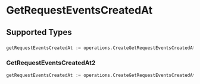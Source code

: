 # GetRequestEventsCreatedAt


## Supported Types

### 

```go
getRequestEventsCreatedAt := operations.CreateGetRequestEventsCreatedAtDateTime(time.Time{/* values here */})
```

### GetRequestEventsCreatedAt2

```go
getRequestEventsCreatedAt := operations.CreateGetRequestEventsCreatedAtGetRequestEventsCreatedAt2(operations.GetRequestEventsCreatedAt2{/* values here */})
```


